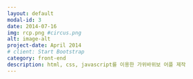```yaml
---
layout: default
modal-id: 3
date: 2014-07-16
img: rcp.png #circus.png
alt: image-alt
project-date: April 2014
# client: Start Bootstrap
category: front-end
description: html, css, javascript를 이용한 가위바위보 어플 제작
---
```

